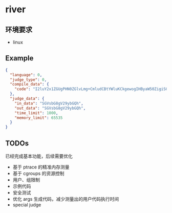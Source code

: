 # river

## 环境要求

- linux

## Example

```json
{
  "language": 0,
  "judge_type": 0,
  "compile_data": {
    "code": "I2luY2x1ZGUgPHN0ZGlvLmg+CmludCBtYWluKCkgewogIHByaW50ZigiSGVsbG8gV29ybGQhXG4iKTsKICByZXR1cm4gMDsKfQ=="
  },
  "judge_data": {
    "in_data": "SGVsbG8gV29ybGQh",
    "out_data": "SGVsbG8gV29ybGQh",
    "time_limit": 1000,
    "memory_limit": 65535
  }
}
```

## TODOs

已经完成基本功能，后续需要优化

- 基于 ptrace 的精准内存测量
- 基于 cgroups 的资源控制
- 用户、组限制
- 示例代码
- 安全测试
- 优化 args 生成代码，减少测量出的用户代码执行时间
- special judge
